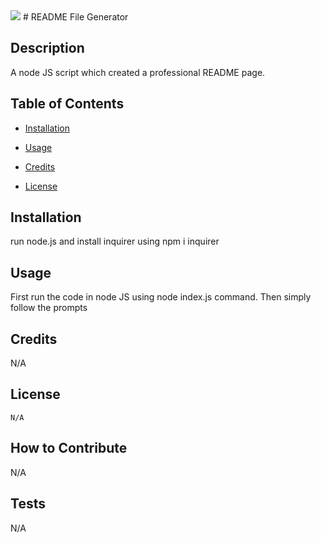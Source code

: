 
  <img src="https://img.shields.io/badge/License-N/A-blue">
  # README File Generator

  ## Description

  A node JS script which created a professional README page.

  ## Table of Contents

  - [Installation](#installation)

  - [Usage](#usage)

  - [Credits](#credits)

  - [License](#license)


  ## Installation

  run node.js and install inquirer using npm i inquirer

  ## Usage

  First run the code in node JS using node index.js command. Then simply follow the prompts

  ## Credits

  N/A

  ## License
    
    N/A



  ## How to Contribute
  
  N/A

  ## Tests 

  N/A